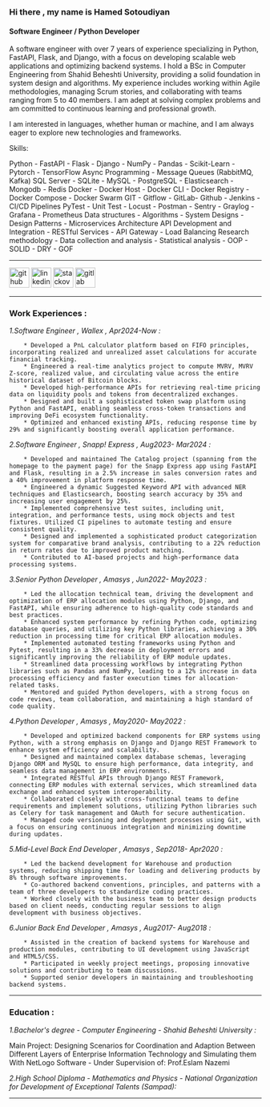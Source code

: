 ### Hi there , my name is Hamed Sotoudiyan
#### Software Engineer / Python Developer

A software engineer with over 7 years of experience specializing in Python, FastAPI, Flask, and Django, 
with a focus on developing scalable web applications and optimizing backend systems. 
I hold a BSc in Computer Engineering from Shahid Beheshti University, 
providing a solid foundation in system design and algorithms. 
My experience includes working within Agile methodologies, managing Scrum stories, 
and collaborating with teams ranging from 5 to 40 members. 
I am adept at solving complex problems and am committed to continuous learning and professional growth.

I am interested in languages, whether human or machine, and I am always eager to explore new technologies and frameworks.

Skills: 

Python - FastAPI - Flask - Django - NumPy - Pandas - Scikit-Learn - Pytorch - TensorFlow
Async Programming - Message Queues (RabbitMQ, Kafka)
SQL Server - SQLite - MySQL - PostgreSQL - Elasticsearch - Mongodb - Redis
Docker - Docker Host - Docker CLI - Docker Registry - Docker Compose - Docker Swarm
GIT - Gitflow - GitLab- Github - Jenkins - CI/CD Pipelines
PyTest - Unit Test - Locust - Postman - Sentry - Graylog - Grafana - Prometheus
Data structures - Algorithms - System Designs - Design Patterns - Microservices Architecture
API Development and Integration - RESTful Services - API Gateway - Load Balancing
Research methodology - Data collection and analysis - Statistical analysis - OOP - SOLID - DRY - GOF

---------------------------------------------------------------------------------------------------

[<img src='https://cdn.jsdelivr.net/npm/simple-icons@3.0.1/icons/github.svg' alt='github' height='40'>](https://github.com/Hamed-Sotoudiyan)  [<img src='https://cdn.jsdelivr.net/npm/simple-icons@3.0.1/icons/linkedin.svg' alt='linkedin' height='40'>](https://www.linkedin.com/in/hamed-sotoudiyan/)  [<img src='https://cdn.jsdelivr.net/npm/simple-icons@3.0.1/icons/stackoverflow.svg' alt='stackoverflow' height='40'>](https://stackoverflow.com/users/https://stackoverflow.com/users/13000007/hamed-sotoudiyan)  [<img src='https://cdn.jsdelivr.net/npm/simple-icons@3.0.1/icons/gitlab.svg' alt='gitlab' height='40'>](https://gitlab.com/Hamed-Sotoudiyan)  

---------------------------------------------------------------------------------------------------
### Work Experiences :

*1.Software Engineer , Wallex , Apr2024-Now :*
  
        * Developed a PnL calculator platform based on FIFO principles, incorporating realized and unrealized asset calculations for accurate financial tracking.
        * Engineered a real-time analytics project to compute MVRV, MVRV Z-score, realized value, and circulating value across the entire historical dataset of Bitcoin blocks.
        * Developed high-performance APIs for retrieving real-time pricing data on liquidity pools and tokens from decentralized exchanges.
        * Designed and built a sophisticated token swap platform using Python and FastAPI, enabling seamless cross-token transactions and improving DeFi ecosystem functionality.
        * Optimized and enhanced existing APIs, reducing response time by 29% and significantly boosting overall application performance.
        


*2.Software Engineer , Snapp! Express  , Aug2023- Mar2024 :*
  
        * Developed and maintained The Catalog project (spanning from the homepage to the payment page) for the Snapp Express app using FastAPI and Flask, resulting in a 2.5% increase in sales conversion rates and a 40% improvement in platform response time.
        * Engineered a dynamic Suggested Keyword API with advanced NER techniques and Elasticsearch, boosting search accuracy by 35% and increasing user engagement by 25%.
        * Implemented comprehensive test suites, including unit, integration, and performance tests, using mock objects and test fixtures. Utilized CI pipelines to automate testing and ensure consistent quality.
        * Designed and implemented a sophisticated product categorization system for comparative brand analysis, contributing to a 22% reduction in return rates due to improved product matching.
        * Contributed to AI-based projects and high-performance data processing systems.


*3.Senior Python Developer , Amasys  , Jun2022- May2023 :*
  
        * Led the allocation technical team, driving the development and optimization of ERP allocation modules using Python, Django, and FastAPI, while ensuring adherence to high-quality code standards and best practices.
        * Enhanced system performance by refining Python code, optimizing database queries, and utilizing key Python libraries, achieving a 30% reduction in processing time for critical ERP allocation modules.
        * Implemented automated testing frameworks using Python and Pytest, resulting in a 33% decrease in deployment errors and significantly improving the reliability of ERP module updates.
        * Streamlined data processing workflows by integrating Python libraries such as Pandas and NumPy, leading to a 12% increase in data processing efficiency and faster execution times for allocation-related tasks.
        * Mentored and guided Python developers, with a strong focus on code reviews, team collaboration, and maintaining a high standard of code quality.
          

*4.Python Developer , Amasys  , May2020- May2022 :*
 
        * Developed and optimized backend components for ERP systems using Python, with a strong emphasis on Django and Django REST Framework to enhance system efficiency and scalability.
        * Designed and maintained complex database schemas, leveraging Django ORM and MySQL to ensure high performance, data integrity, and seamless data management in ERP environments.
        * Integrated RESTful APIs through Django REST Framework, connecting ERP modules with external services, which streamlined data exchange and enhanced system interoperability.
        * Collaborated closely with cross-functional teams to define requirements and implement solutions, utilizing Python libraries such as Celery for task management and OAuth for secure authentication.
        * Managed code versioning and deployment processes using Git, with a focus on ensuring continuous integration and minimizing downtime during updates.

*5.Mid-Level Back End Developer , Amasys  , Sep2018- Apr2020 :*
 
        * Led the backend development for Warehouse and production systems, reducing shipping time for loading and delivering products by 8% through software improvements.
        * Co-authored backend conventions, principles, and patterns with a team of three developers to standardize coding practices.
        * Worked closely with the business team to better design products based on client needs, conducting regular sessions to align development with business objectives.

*6.Junior Back End Developer , Amasys  , Aug2017- Aug2018 :*

        * Assisted in the creation of backend systems for Warehouse and production modules, contributing to UI development using JavaScript and HTML5/CSS.
        * Participated in weekly project meetings, proposing innovative solutions and contributing to team discussions.
        * Supported senior developers in maintaining and troubleshooting backend systems.

---------------------------------------------------------------------------------------------------

### Education :
    
*1.Bachelor's degree - Computer Engineering - Shahid Beheshti University :*

  Main Project: Designing Scenarios for Coordination and Adaption Between Different Layers of Enterprise Information Technology and Simulating them With NetLogo Software - Under Supervision of: Prof.Eslam Nazemi 

*2.High School Diploma - Mathematics and Physics - National Organization for Development of Exceptional Talents (Sampad):* 

---------------------------------------------------------------------------------------------------
